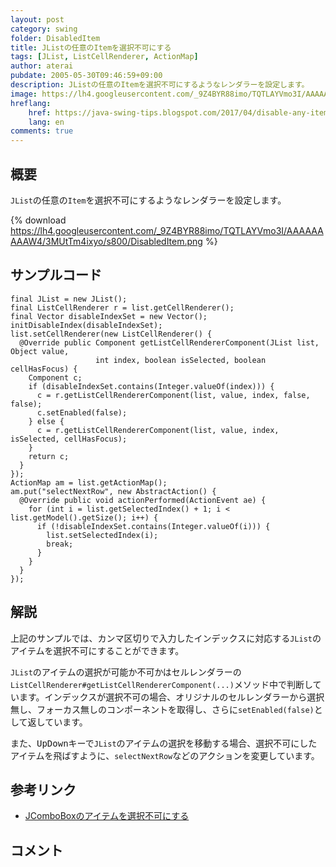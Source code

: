 ```yaml
---
layout: post
category: swing
folder: DisabledItem
title: JListの任意のItemを選択不可にする
tags: [JList, ListCellRenderer, ActionMap]
author: aterai
pubdate: 2005-05-30T09:46:59+09:00
description: JListの任意のItemを選択不可にするようなレンダラーを設定します。
image: https://lh4.googleusercontent.com/_9Z4BYR88imo/TQTLAYVmo3I/AAAAAAAAAW4/3MUtTm4ixyo/s800/DisabledItem.png
hreflang:
    href: https://java-swing-tips.blogspot.com/2017/04/disable-any-items-in-jlist.html
    lang: en
comments: true
---
```

## 概要
`JList`の任意の`Item`を選択不可にするようなレンダラーを設定します。

{% download https://lh4.googleusercontent.com/_9Z4BYR88imo/TQTLAYVmo3I/AAAAAAAAAW4/3MUtTm4ixyo/s800/DisabledItem.png %}

## サンプルコード
<pre class="prettyprint"><code>final JList = new JList();
final ListCellRenderer r = list.getCellRenderer();
final Vector disableIndexSet = new Vector();
initDisableIndex(disableIndexSet);
list.setCellRenderer(new ListCellRenderer() {
  @Override public Component getListCellRendererComponent(JList list, Object value,
                   int index, boolean isSelected, boolean cellHasFocus) {
    Component c;
    if (disableIndexSet.contains(Integer.valueOf(index))) {
      c = r.getListCellRendererComponent(list, value, index, false, false);
      c.setEnabled(false);
    } else {
      c = r.getListCellRendererComponent(list, value, index, isSelected, cellHasFocus);
    }
    return c;
  }
});
ActionMap am = list.getActionMap();
am.put("selectNextRow", new AbstractAction() {
  @Override public void actionPerformed(ActionEvent ae) {
    for (int i = list.getSelectedIndex() + 1; i &lt; list.getModel().getSize(); i++) {
      if (!disableIndexSet.contains(Integer.valueOf(i))) {
        list.setSelectedIndex(i);
        break;
      }
    }
  }
});
</code></pre>

## 解説
上記のサンプルでは、カンマ区切りで入力したインデックスに対応する`JList`のアイテムを選択不可にすることができます。

`JList`のアイテムの選択が可能か不可かはセルレンダラーの`ListCellRenderer#getListCellRendererComponent(...)`メソッド中で判断しています。インデックスが選択不可の場合、オリジナルのセルレンダラーから選択無し、フォーカス無しのコンポーネントを取得し、さらに`setEnabled(false)`として返しています。

また、<kbd>Up</kbd><kbd>Down</kbd>キーで`JList`のアイテムの選択を移動する場合、選択不可にしたアイテムを飛ばすように、`selectNextRow`などのアクションを変更しています。

## 参考リンク
- [JComboBoxのアイテムを選択不可にする](https://ateraimemo.com/Swing/DisableItemComboBox.html)

<!-- dummy comment line for breaking list -->

## コメント
